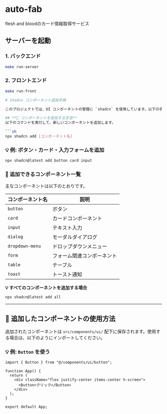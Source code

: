 # auto-fab
flesh and bloodのカード情報取得サービス

## サーバーを起動

### 1. **バックエンド**
```bash
make run-server
```

### 2. **フロントエンド**
```bash
make run-front

# shadcn コンポーネント追加手順

このプロジェクトでは、UI コンポーネントの管理に `shadcn` を使用しています。以下の手順で、必要なコンポーネントを追加してください。

## **📌 コンポーネントを追加する方法**
以下のコマンドを実行して、新しいコンポーネントを追加します。

```sh
npx shadcn add [コンポーネント名]
```

### **💡 例: ボタン・カード・入力フォームを追加**
```sh
npx shadcn@latest add button card input
```

### **📌 追加できるコンポーネント一覧**
主なコンポーネントは以下のとおりです。

| コンポーネント名  | 説明 |
|------------|--------------------------------|
| `button`   | ボタン |
| `card`     | カードコンポーネント |
| `input`    | テキスト入力 |
| `dialog`   | モーダルダイアログ |
| `dropdown-menu` | ドロップダウンメニュー |
| `form`     | フォーム関連コンポーネント |
| `table`    | テーブル |
| `toast`    | トースト通知 |

**💡 すべてのコンポーネントを追加する場合**
```sh
npx shadcn@latest add all
```

---

## **📌 追加したコンポーネントの使用方法**
追加されたコンポーネントは `src/components/ui/` 配下に保存されます。使用する場合は、以下のようにインポートしてください。

### **💡 例: `Button` を使う**
```tsx
import { Button } from "@/components/ui/button";

function App() {
  return (
    <div className="flex justify-center items-center h-screen">
      <Button>クリック</Button>
    </div>
  );
}

export default App;
```

